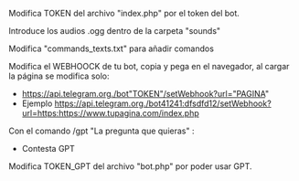 Modifica TOKEN del archivo "index.php" por el token del bot.

Introduce los audios .ogg dentro de la carpeta "sounds"

Modifica "commands_texts.txt" para añadir comandos

Modifica el WEBHOOCK de tu bot, copia y pega en el navegador, al cargar la página se modifica solo:
 - https://api.telegram.org./bot"TOKEN"/setWebhook?url="PAGINA"
 - Ejemplo https://api.telegram.org./bot41241:dfsdfd12/setWebhook?url=https:https://www.tupagina.com/index.php


Con el comando /gpt "La pregunta que quieras" :
- Contesta GPT

Modifica TOKEN_GPT del archivo "bot.php" por poder usar GPT.